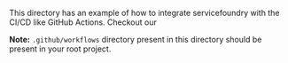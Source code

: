 This directory has an example of how to integrate servicefoundry with the CI/CD like GitHub Actions.
Checkout our 

**Note:** `.github/workflows` directory present in this directory should be present in your root project.

